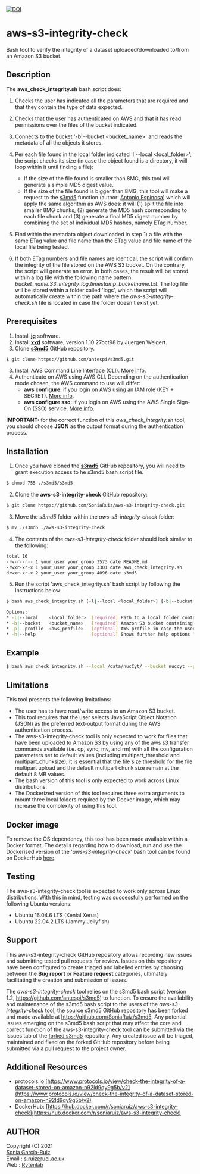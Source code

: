 [![DOI](https://zenodo.org/badge/DOI/10.5281/zenodo.8217517.svg)](https://doi.org/10.5281/zenodo.8217517)

# aws-s3-integrity-check

Bash tool to verify the integrity of a dataset uploaded/downloaded to/from an Amazon S3 bucket.

## Description

The **aws_check_integrity.sh** bash script does:

1. Checks the user has indicated all the parameters that are required and that they contain the type of data expected.

2. Checks that the user has authenticated on AWS and that it has read permissions over the files of the bucket indicated.

3. Connects to the bucket '-b|--bucket <bucket_name>' and reads the metadata of all the objects it stores.

4. Per each file found in the local folder indicated 'l|--local <local_folder>', the script checks its size (in case the object found is a directory, it will loop within it until finding a file):

   * If the size of the file found is smaller than 8MG, this tool will generate a simple MD5 digest value.
   * If the size of the file found is bigger than 8MG, this tool will make a request to the [s3md5](https://github.com/antespi/s3md5) function (author: [Antonio Espinosa](https://github.com/antespi)) which will apply the same algorithm as AWS does: it will (1) split the file into smaller 8MG chunks, (2) generate the MD5 hash corresponding to each file chunk and (3) generate a final MD5 digest number by combining the set of individual MD5 hashes, namely ETag number.

5. Find within the metadata object downloaded in step 1) a file with the same ETag value and file name than the ETag value and file name of the local file being tested.

6. If both ETag numbers and file names are identical, the script will confirm the integrity of the file stored on the AWS S3 bucket. On the contrary, the script will generate an error. In both cases, the result will be stored within a log file with the following name pattern: *bucket_name.S3_integrity_log.timestamp_bucketname.txt*. The log file will be stored within a folder called 'logs', which the script will automatically create within the path where the *aws-s3-integrity-check.sh* file is located in case the folder doesn't exist yet.

## Prerequisites

1. Install [**jq**](https://stedolan.github.io/jq/) software.
2. Install [**xxd**](https://manpages.ubuntu.com/manpages/bionic/en/man1/xxd.1.html) software, version 1.10 27oct98 by Juergen Weigert.
2. Clone [**s3md5**](https://github.com/antespi/s3md5) GitHub repository.
```bash
$ git clone https://github.com/antespi/s3md5.git
```
3. Install AWS Command Line Interface (CLI). [More info](https://docs.aws.amazon.com/cli/latest/userguide/getting-started-install.html).
4. Authenticate on AWS using AWS CLI. Depending on the authentication mode chosen, the AWS command to use will differ:
    * **aws configure**: if you login on AWS using an IAM role (KEY + SECRET). [More info](https://docs.aws.amazon.com/cli/latest/reference/configure/).
    * **aws configure sso**: if you login on AWS using the AWS Single Sign-On (SSO) service. [More info](https://awscli.amazonaws.com/v2/documentation/api/latest/reference/configure/sso.html).

**IMPORTANT:** for the correct function of this *aws_check_integrity.sh* tool, you should choose **JSON** as the output format during the authentication process. 

## Installation

1. Once you have cloned the [**s3md5**](https://github.com/antespi/s3md5) GitHub repository, you will need to grant execution access to he s3md5 bash script file.
```sh
$ chmod 755 ./s3md5/s3md5
```
2. Clone the **aws-s3-integrity-check** GitHub repository:
```sh
$ git clone https://github.com/SoniaRuiz/aws-s3-integrity-check.git
```
3. Move the *s3md5* folder within the *aws-s3-integrity-check* folder:
```sh
$ mv ./s3md5 ./aws-s3-integrity-check
```
4. The contents of the *aws-s3-integrity-check* folder should look similar to the following:
```sh
total 16
-rw-r--r-- 1 your_user your_group 3573 date README.md
-rwxr-xr-x 1 your_user your_group 3301 date aws_check_integrity.sh
drwxr-xr-x 2 your_user your_group 4096 date s3md5
```
5. Run the script 'aws_check_integrity.sh' bash script by following the instructions below:

```bash
$ bash aws_check_integrity.sh [-l|--local <local_folder>] [-b|--bucket <bucket_name>] [-p|--profile <aws_profile>]\n

Options:
* -l|--local    <local_folder>  [required] Path to a local folder containing the original version of the files uploaded to Amazon S3. Example: -l /data/nucCyt/raw_data/
* -b|--bucket   <bucket_name>   [required] Amazon S3 bucket containing the files uploaded from the local folder '-l <local_folder>'. Example: -b nuccyt
* -p|--profile  <aws_profile>   [optional] AWS profile in case the user has logged in using the command *aws configure sso*. Example: -p my_aws_profile
* -h|--help                     [optional] Shows further help options "

```

## Example

```sh
$ bash aws_check_integrity.sh --local /data/nucCyt/ --bucket nuccyt --profile my_aws_profile
```

## Limitations

This tool presents the following limitations:

* The user has to have read/write access to an Amazon S3 bucket. 
* This tool requires that the user selects JavaScript Object Notation (JSON) as the preferred text-output format during the AWS authentication process.
* The aws-s3-integrity-check tool is only expected to work for files that have been uploaded to Amazon S3 by using any of the aws s3 transfer commands available (i.e. cp, sync, mv, and rm) with all the configuration parameters set to default values (including multipart_threshold and multipart_chunksize); it is essential that the file size threshold for the file multipart upload and the default multipart chunk size remain at the default 8 MB values.
* The bash version of this tool is only expected to work across Linux distributions.
* The Dockerized version of this tool requires three extra arguments to mount three local folders required by the Docker image, which may increase the complexity of using this tool.

## Docker image

To remove the OS dependency, this tool has been made available within a Docker format. The details regarding how to download, run and use the Dockerised version of the '*aws-s3-integrity-check*' bash tool can be found on DockerHub [here](https://hub.docker.com/r/soniaruiz/aws-s3-integrity-check).

## Testing

The aws-s3-integrity-check tool is expected to work only across Linux distributions. With this in mind, testing was successfully performed on the following Ubuntu versions:

* Ubuntu 16.04.6 LTS (Xenial Xerus)
* Ubuntu 22.04.2 LTS (Jammy Jellyfish)

## Support 

This aws-s3-integrity-check GitHub repository allows recording new issues and submitting tested pull requests for review. Issues on this repository have been configured to create triaged and labelled entries by choosing between the **Bug report** or **Feature request** categories, ultimately facilitating the creation and submission of issues.

The *aws-s3-integrity-check* tool relies on the s3md5 bash script (version 1.2, https://github.com/antespi/s3md5) to function. To ensure the availability and maintenance of the s3md5 bash script to the users of the *aws-s3-integrity-check* tool, the [source s3md5](https://github.com/antespi/s3md5) GitHub repository has been forked and made available at https://github.com/SoniaRuiz/s3md5. Any potential issues emerging on the s3md5 bash script that may affect the core and correct function of the aws-s3-integrity-check tool can be submitted via the Issues tab of the [forked s3md5](https://github.com/SoniaRuiz/s3md5/issues) repository. Any created issue will be triaged, maintained and fixed on the forked GitHub repository before being submitted via a pull request to the project owner.


## Additional Resources

* protocols.io [https://www.protocols.io/view/check-the-integrity-of-a-dataset-stored-on-amazon-n92ld9qy9g5b/v2](https://www.protocols.io/view/check-the-integrity-of-a-dataset-stored-on-amazon-n92ld9qy9g5b/v2)
* DockerHub: [https://hub.docker.com/r/soniaruiz/aws-s3-integrity-check](https://hub.docker.com/r/soniaruiz/aws-s3-integrity-check)

## AUTHOR

Copyright (C) 2021<br />
[Sonia García-Ruiz](https://github.com/SoniaRuiz)<br />
Email : s.ruiz@ucl.ac.uk<br />
Web   : [Rytenlab](https://rytenlab.com/)

